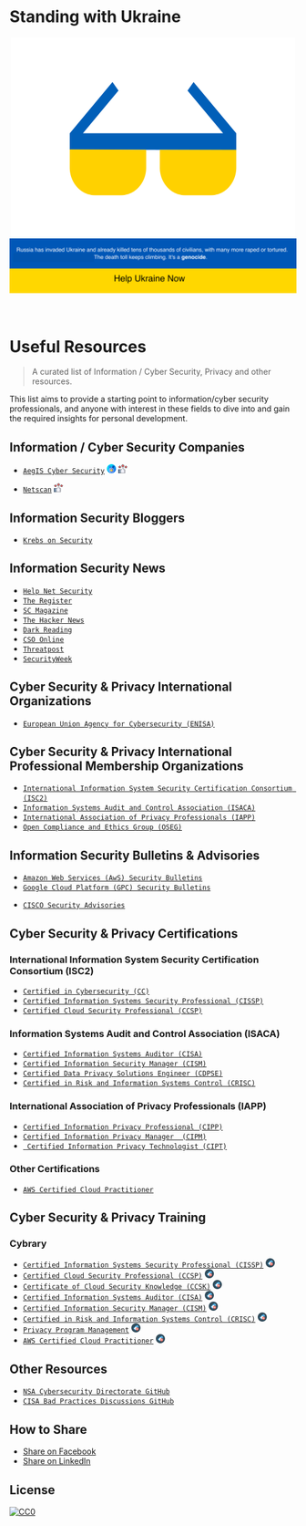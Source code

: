 # Standing with Ukraine

<div align="center">
	<img width="500" height="350" src="assets/logo-ua.png">
	<img src="assets/banner-ua.png">
<br />
<br />
<br />
</div>

# Useful Resources

> A curated list of Information / Cyber Security, Privacy and other resources.

This list aims to provide a starting point to information/cyber security professionals, and anyone with interest in these fields  to dive into and gain the required insights for personal development.

<!-- I try my best to maintain this repository and keep it up-to-date but if you spot a broken link or a resource which isn't listed, please, feel free to make a pull request. -->


## Information / Cyber Security Companies
- [`AegIS Cyber Security`](https://www.aegis-cs.eu) ![Top Resource](assets/icon-top.png "Top Resource") ![Liked Resource](assets/icon-like.png "Liked Resource")
<!-- - [`PHI Consultancy`](https://www.phiconsultancy.eu) ![Top Resource](assets/icon-top.png "Top Resource") ![Liked Resource](assets/icon-like.png "Liked Resource") -->
<!-- - [`Information Security on Demand`](https://www.informationsecurityondemand.eu) ![Top Resource](assets/icon-top.png "Top Resource") ![Liked Resource](assets/icon-like.png "Liked Resource") -->
- [`Netscan`](https://netscan.gr) ![Liked Resource](assets/icon-like.png "Liked Resource")

## Information Security Bloggers
<!-- - [`Panagiotis Kalantzis Blog`](https://www.kalantzis.me/blog) ![Top Resource](assets/icon-top.png "Top Resource") ![Liked Resource](assets/icon-like.png "Liked Resource") -->
- [`Krebs on Security`](http://krebsonsecurity.com)


## Information Security News
- [`Help Net Security`](https://www.helpnetsecurity.com)
- [`The Register`](https://www.theregister.com/security)
- [`SC Magazine`](http://www.scmagazine.com)
- [`The Hacker News`](https://thehackernews.com)
- [`Dark Reading`](http://www.darkreading.com)
- [`CSO Online`](http://www.csoonline.com)
- [`Threatpost`](https://threatpost.com)
- [`SecurityWeek`](https://www.securityweek.com)


## Cyber Security & Privacy International Organizations
- [`European Union Agency for Cybersecurity (ENISA)`](https://www.enisa.europa.eu)

## Cyber Security & Privacy International Professional Membership Organizations
- [`International Information System Security Certification Consortium (ISC2)`](https://www.isc2.org)
- [`Information Systems Audit and Control Association (ISACA)`](https://www.isaca.org)
- [`International Association of Privacy Professionals (IAPP)`](https://iapp.org)
- [`Open Compliance and Ethics Group (OSEG)`](https://www.oceg.org)

## Information Security Bulletins & Advisories
- [`Amazon Web Services (AwS) Security Bulletins`](https://aws.amazon.com/security/security-bulletins)
- [`Google Cloud Platform (GPC) Security Bulletins`](https://cloud.google.com/support/bulletins)
<!-- - [`Microsof Azure Security Bulletins`](​) -->
- [`CISCO Security Advisories`](https://sec.cloudapps.cisco.com/security/center/publicationListing.x)

## Cyber Security & Privacy Certifications
### International Information System Security Certification Consortium (ISC2)
- [`Certified in Cybersecurity (CC)`](https://www.isc2.org/Certifications/cc)
- [`Certified Information Systems Security Professional (CISSP)`](https://www.isc2.org/Certifications/CISSP)
- [`Certified Cloud Security Professional (CCSP)`](https://www.isc2.org/Certifications/CCSP) 
### Information Systems Audit and Control Association (ISACA)
- [`Certified Information Systems Auditor (CISA)`](https://www.isaca.org/credentialing/cisa)
- [`Certified Information Security Manager (CISM)`](https://www.isaca.org/credentialing/cism)
- [`Certified Data Privacy Solutions Engineer (CDPSE)`](https://www.isaca.org/credentialing/cdpse)
- [`Certified in Risk and Information Systems Control (CRISC)`](https://www.isaca.org/credentialing/crisc)
### International Association of Privacy Professionals (IAPP)
- [`Certified Information Privacy Professional (CIPP)`](https://iapp.org/certify/cipp/)
- [`Certified Information Privacy Manager  (CIPM)`](https://iapp.org/certify/cipm/)
- [` Certified Information Privacy Technologist (CIPT)`](https://iapp.org/certify/cipt/)
### Other Certifications
- [`AWS Certified Cloud Practitioner`](https://aws.amazon.com/certification/certified-cloud-practitioner/)

## Cyber Security & Privacy Training
### Cybrary
- [`Certified Information Systems Security Professional (CISSP)`](https://app.cybrary.it/browse/course/cissp) ![Free Resource](assets/icon-free.png "Free Resource")
- [`Certified Cloud Security Professional (CCSP)`](https://app.cybrary.it/browse/course/ccsp) ![Free Resource](assets/icon-free.png "Free Resource")
- [`Certificate of Cloud Security Knowledge (CCSK)`](https://app.cybrary.it/browse/course/ccsk) ![Free Resource](assets/icon-free.png "Free Resource")
- [`Certified Information Systems Auditor (CISA)`](https://app.cybrary.it/browse/course/cisa) ![Free Resource](assets/icon-free.png "Free Resource")
- [`Certified Information Security Manager (CISM)`](https://app.cybrary.it/browse/course/cism) ![Free Resource](assets/icon-free.png "Free Resource")
- [`Certified in Risk and Information Systems Control (CRISC)`](https://app.cybrary.it/browse/course/crisc) ![Free Resource](assets/icon-free.png "Free Resource")
- [`Privacy Program Management`](https://app.cybrary.it/browse/course/privacy-program-management) ![Free Resource](assets/icon-free.png "Free Resource")
- [`AWS Certified Cloud Practitioner`](https://app.cybrary.it/browse/course/aws-cloud-practitioner-2021-10-12) ![Free Resource](assets/icon-free.png "Free Resource")

## Other Resources
- [`NSA Cybersecurity Directorate GitHub`](https://github.com/nsacyber)
- [`CISA Bad Practices Discussions GitHub`](https://github.com/cisagov/bad-practices/discussions)



## How to Share

- [Share on Facebook](https://www.facebook.com/sharer/sharer.php?s=100&p[url]=https://github.com/pkalantzis/useful-resources&p[images][0]=&p[title]=Useful%20Resources&p[summary]=)
- [Share on LinkedIn](https://www.linkedin.com/shareArticle?mini=true&url=https://github.com/pkalantzis/useful-resources&title=Useful%20Resources&summary=&source=)


## License

[![CC0](https://licensebuttons.net/p/zero/1.0/88x31.png)](https://creativecommons.org/publicdomain/zero/1.0/)
